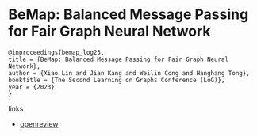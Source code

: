 # BeMap: Balanced Message Passing for Fair Graph Neural Network

```
@inproceedings{bemap_log23,
title = {BeMap: Balanced Message Passing for Fair Graph Neural Network},
author = {Xiao Lin and Jian Kang and Weilin Cong and Hanghang Tong},
booktitle = {The Second Learning on Graphs Conference (LoG)},
year = {2023}
}
```

links
- [openreview](https://openreview.net/forum?id=4RiLDrCbzW)

